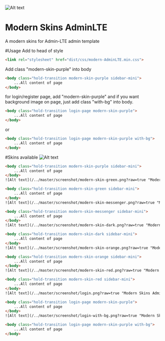 ![Alt text](/../master/screenshot/modern-skin-purple.png?raw=true "Modern Skins AdminLTE")

# Modern Skins AdminLTE
A modern skins for Admin-LTE admin template

#Usage
Add to head of style 
```html
<link rel="stylesheet" href="dist/css/modern-AdminLTE.min.css">
```

Add class "modern-skin-purple" into body

```html
<body class="hold-transition modern-skin-purple sidebar-mini">
	...All content of page
</body>
```

for login/register page, add "modern-skin-purple" and if you want background image on page, just add class "with-bg" into body.


```html
<body class="hold-transition login-page modern-skin-purple">
	...All content of page
</body>
```
or
```html
<body class="hold-transition login-page modern-skin-purple with-bg">
	...All content of page
</body>
```

#Skins available
![Alt text](/../master/screenshot/modern-skin-purple.png?raw=true "Modern Skins AdminLTE")

```html
<body class="hold-transition modern-skin-purple sidebar-mini">
	...All content of page
</body>
![Alt text](/../master/screenshot/modern-skin-green.png?raw=true "Modern Skins AdminLTE")

<body class="hold-transition modern-skin-green sidebar-mini">
	...All content of page
</body>
![Alt text](/../master/screenshot/modern-skin-messenger.png?raw=true "Modern Skins AdminLTE")

<body class="hold-transition modern-skin-messenger sidebar-mini">
	...All content of page
</body>
![Alt text](/../master/screenshot/modern-skin-dark.png?raw=true "Modern Skins AdminLTE")

<body class="hold-transition modern-skin-dark sidebar-mini">
	...All content of page
</body>
![Alt text](/../master/screenshot/modern-skin-orange.png?raw=true "Modern Skins AdminLTE")

<body class="hold-transition modern-skin-orange sidebar-mini">
	...All content of page
</body>
![Alt text](/../master/screenshot/modern-skin-red.png?raw=true "Modern Skins AdminLTE")

<body class="hold-transition modern-skin-red sidebar-mini">
	...All content of page
</body>
![Alt text](/../master/screenshot/login.png?raw=true "Modern Skins AdminLTE")

<body class="hold-transition login-page modern-skin-purple">
	...All content of page
</body>
![Alt text](/../master/screenshot/login-with-bg.png?raw=true "Modern Skins AdminLTE")

<body class="hold-transition login-page modern-skin-purple with-bg">
	...All content of page
</body>
```